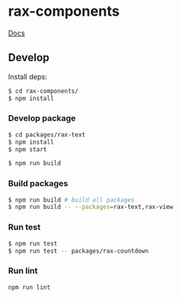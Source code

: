 # rax-components

[Docs](https://rax.js.org/docs/components/about)

## Develop

Install deps:

```bash
$ cd rax-components/
$ npm install
```

### Develop package

```bash
$ cd packages/rax-text
$ npm install
$ npm start

$ npm run build
```

### Build packages

```bash
$ npm run build # build all packages
$ npm run build -- --packages=rax-text,rax-view
```

### Run test

```bash
$ npm run test
$ npm run test -- packages/rax-countdown
```

### Run lint

```
npm run lint
```
